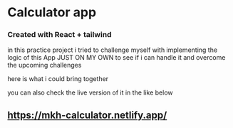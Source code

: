 # Calculator app
### Created with React + tailwind 

in this practice project i tried to challenge myself with implementing the logic of this App JUST ON MY OWN to see if i can handle it and overcome the upcoming challenges 

here is what i could bring together 

you can also check the live version of it in the like below 

## https://mkh-calculator.netlify.app/

